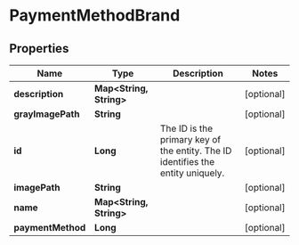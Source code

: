 
# PaymentMethodBrand

## Properties
Name | Type | Description | Notes
------------ | ------------- | ------------- | -------------
**description** | **Map&lt;String, String&gt;** |  |  [optional]
**grayImagePath** | **String** |  |  [optional]
**id** | **Long** | The ID is the primary key of the entity. The ID identifies the entity uniquely. |  [optional]
**imagePath** | **String** |  |  [optional]
**name** | **Map&lt;String, String&gt;** |  |  [optional]
**paymentMethod** | **Long** |  |  [optional]



